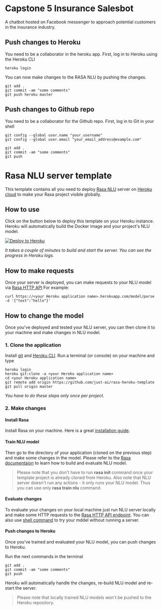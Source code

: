 # Capstone 5 Insurance Salesbot

A chatbot hosted on Facebook messenger to approach potential customers in the insurance industry.

## Push changes to Heroku

You need to be a collaborator in the heroku app. First, log in to Heroku using the Heroku CLI

```
heroku login
```

You can now make changes to the RASA NLU by pushing the changes.

```
git add .
git commit -am "some comments"
git push heroku master
```

## Push changes to Github repo

You need to be a collaborator for the Github repo. First, log in to Git in your shell

```
git config --global user.name "your_username"
git config --global user.email "your_email_address@example.com"
```

```
git add .
git commit -am "some comments"
git push
```

# Rasa NLU server template

This template contains all you need to deploy [Rasa NLU](https://rasa.com/) server on [Heroku cloud](https://heroku.com) to make your Rasa project visible globally.

## How to use

Click on the button below to deploy this template on your Heroku instance.
Heroku will automatically build the Docker image and your project's NLU model.

[![Deploy to Heroku](https://www.herokucdn.com/deploy/button.svg)](https://heroku.com/deploy)

_It takes a couple of minutes to build and start the server. You can see the progress in Heroku logs._

## How to make requests

Once your server is deployed, you can make requests to your NLU model via [Rasa HTTP API](https://rasa.com/docs/rasa/api/http-api/#operation/parseModelMessage)
For example:

`curl https://<your Heroku application name>.herokuapp.com/model/parse -d '{"text":"hello"}'`

## How to change the model

Once you've deployed and tested your NLU server, you can then clone it to your machine and make changes in NLU model.

### 1. Clone the application

Install [git](https://git-scm.com/downloads) and [Heroku CLI](https://devcenter.heroku.com/articles/heroku-cli#download-and-install).
Run a terminal (or console) on your machine and type

```
heroku login
heroku git:clone -a <your Heroku application name>
cd <your Heroku application name>
git remote add origin https://github.com/just-ai/rasa-heroku-template
git pull origin master
```

_You have to do these steps only once per project._

### 2. Make changes

#### Install Rasa

Install Rasa on your machine. Here is a great [installation guide](https://rasa.com/docs/rasa/user-guide/installation/).

#### Train NLU model

Then go to the directory of your application (cloned on the previous step) and make some changes in the model.
Please refer to the [Rasa documentaion](https://rasa.com/docs/rasa/user-guide/rasa-tutorial/) to learn how to build and evaluate NLU model.

> Please note that you don't have to run **rasa init** command once your template project is already cloned from Heroku.
> Also note that NLU server doesn't run any actions - it only runs your NLU model. Thus you can use only **rasa train nlu** command.

#### Evaluate changes

To evaluate your changes on your local machine just run NLU server locally and make some HTTP requests to the [Rasa HTTP API endpoint](https://rasa.com/docs/rasa/http-api).
You can also use [shell command](https://rasa.com/docs/rasa/command-line-interface#rasa-shell) to try your mddel without running a server.

#### Push changes to Heroku

Once you've trained and evaluated your NLU model, you can push changes to Heroku.

Run the next commands in the terminal

```
git add .
git commit -am "some comments"
git push
```

Heroku will automatically handle the changes, re-build NLU model and re-start the server.

> Please note that locally trained NLU models won't be pushed to the Heroku repository.
